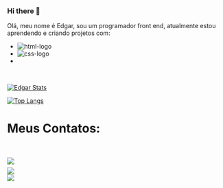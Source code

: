 ### Hi there 👋

<!--
**edgarsousa21/edgarsousa21** is a ✨ _special_ ✨ repository because its `README.md` (this file) appears on your GitHub profile.
<br>

Here are some ideas to get you started:
<br>
<br>

- 🔭 I’m currently working on ...
- 🌱 I’m currently learning ...
- 👯 I’m looking to collaborate on ...
- 🤔 I’m looking for help with ...
- 💬 Ask me about ...
- 📫 How to reach me: ...
- 😄 Pronouns: ...
- ⚡ Fun fact: ...
-->
Olá, meu nome é Edgar, sou um programador front end, atualmente estou aprendendo e criando projetos com:
- <img src="https://img.shields.io/badge/HTML5-E34F26?style=for-the-badge&logo=html5&logoColor=white" alt="html-logo"/>
- <img src="https://img.shields.io/badge/CSS3-1572B6?style=for-the-badge&logo=css3&logoColor=white" alt="css-logo"/>
- <ing src="https://img.shields.io/badge/JavaScript-F7DF1E?style=for-the-badge&logo=javascript&logoColor=black" alt="javascript-logo"/>
<br>

[![Edgar Stats](https://github-readme-stats.vercel.app/api?username=edgarsousa21)](https://github.com/anuraghazra/github-readme-stats)

[![Top Langs](https://github-readme-stats.vercel.app/api/top-langs/?username=edgarsousa21)](https://github.com/anuraghazra/github-readme-stats)

<h1>Meus Contatos:<h1/>

<a href="https://www.facebook.com/edgar.raphaeldesousa" target="_blank"><img src="https://img.shields.io/badge/Facebook-1877F2?style=for-the-badge&logo=facebook&logoColor=white"/><a/>
<br>
<a href="https://instagram.com/edgarraphaeldesousa?igshid=ZDdkNTZiNTM=" target="_blank"><img src="https://img.shields.io/badge/Instagram-E4405F?style=for-the-badge&logo=instagram&logoColor=white"/></a>
<br>
<a href="https://www.linkedin.com/in/edgar-raphael-de-sousa-081157146" target="_blank"><img src="https://img.shields.io/badge/LinkedIn-0077B5?style=for-the-badge&logo=linkedin&logoColor=white"/></a>



<!--e iniciando o aprendizado de Javascript e React.--> 



 
